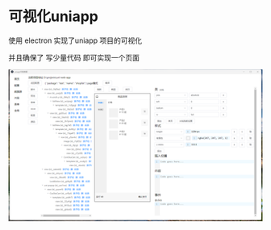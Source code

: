 # 可视化uniapp

使用 electron 实现了uniapp 项目的可视化 

并且确保了 写少量代码 即可实现一个页面

![](/articles/images/electron_main.png?v=1)

